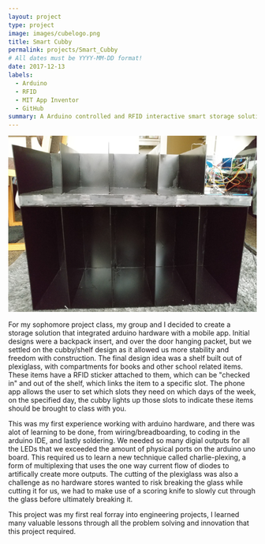 ```yaml
---
layout: project
type: project
image: images/cubelogo.png
title: Smart Cubby
permalink: projects/Smart_Cubby
# All dates must be YYYY-MM-DD format!
date: 2017-12-13
labels:
  - Arduino 
  - RFID
  - MIT App Inventor
  - GitHub
summary: A Arduino controlled and RFID interactive smart storage solution, with linked app for organizational purposes. 
---
```


<img class="ui medium right floated rounded image" src="../images/cubby.png">

For my sophomore project class, my group and I decided to create a storage solution that integrated arduino hardware with a mobile app. Initial designs were a backpack insert, and over the door hanging packet, but we settled on the cubby/shelf design as it allowed us more stability and freedom with construction. The final design idea was a shelf built out of plexiglass, with compartments for books and other school related items. These items have a RFID sticker attached to them, which can be "checked in" and out of the shelf, which links the item to a specific slot. The phone app allows the user to set which slots they need on which days of the week, on the specified day, the cubby lights up those slots to indicate these items should be brought to class with you.

This was my first experience working with arduino hardware, and there was alot of learning to be done, from wiring/breadboarding, to coding in the arduino IDE, and lastly soldering. We needed so many digial outputs for all the LEDs that we exceeded the amount of physical ports on the arduino uno board. This required us to learn a new technique called charlie-plexing, a form of multiplexing that uses the one way current flow of diodes to artifically create more outputs. The cutting of the plexiglass was also a challenge as no hardware stores wanted to risk breaking the glass while cutting it for us, we had to make use of a scoring knife to slowly cut through the glass before ultimately breaking it.

This project was my first real forray into engineering projects, I learned many valuable lessons through all the problem solving and innovation that this project required.
